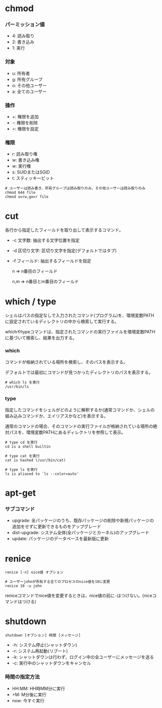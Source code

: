# chmod

### パーミッション値  

- 4: 読み取り
- 2: 書き込み
- 1: 実行

### 対象

- u: 所有者
- g: 所有グループ
- o: その他ユーザー
- a: 全てのユーザー

### 操作

- +: 権限を追加
- -: 権限を削除
- =: 権限を設定

### 権限

- r: 読み取り権
- w: 書き込み権
- w: 実行権
- s: SUIDまたはSGID
- t: スティッキービット

```
# ユーザーは読み書き、所有グループは読み取りのみ、その他ユーザーは読み取りのみ
chmod 644 file
chmod u=rw,go=r file
```

# cut

各行から指定したフィールドを取り出して表示するコマンド。

- -c 文字数: 抽出する文字位置を指定
- -d 区切り文字: 区切り文字を指定(デフォルトではタブ)
- -f フィールド: 抽出するフィールドを指定

  n => n番目のフィールド

  n,m => n番目とm番目のフィールド

# which / type

シェルはパスの指定なしで入力されたコマンド(プログラム)を、環境変数PATHに設定されているディレクトリの中から検索して実行する。

whichやtypeコマンドは、指定されたコマンドの実行ファイルを環境変数PATHに基づいて検索し、結果を出力する。

### which

コマンドが格納されている場所を検索し、そのパスを表示する。

デフォルトでは最初にコマンドが見つかったディレクトリのパスを表示する。

```
# which ls を実行
/usr/bin/ls
```

### type

指定したコマンドをシェルがどのように解釈するか(通常コマンドか、シェルの組み込みコマンドか、エイリアスかなど)を表示する。

通常のコマンドの場合、そのコマンドの実行ファイルが格納されている場所の絶対パスを、環境変数PATHにあるディレクトリを参照して表示。

```
# type cd を実行
cd is a shell builtin

# type cat を実行
cat is hashed (/usr/bin/cat)

# type ls を実行
ls is aliased to `ls --color=auto'
```

# apt-get

### サブコマンド

- upgrade: 全パッケージのうち、既存パッケージの削除や新規パッケージの追加をせずに更新できるものをアップグレード
- dist-upgrade: システム全体(全パッケージとカーネル)のアップグレード
- update: パッケージのデータベースを最新版に更新

# renice

```
renice [-n] nice値 オプション
```

```
# ユーザーjohnが所有する全てのプロセスのnice値を10に変更
renice 10 -u john
```

reniceコマンドでnice値を変更するときは、nice値の前に`-`はつけない。(niceコマンドはつける)

# shutdown

```
shutdown [オプション] 時間 [メッセージ]
```

- -h: システム停止(シャットダウン)
- -r: システム再起動(リブート)
- -k: シャットダウンは行わず、ログイン中の全ユーザーにメッセージを送る
- -c: 実行中のシャットダウンをキャンセル

### 時間の指定方法

- HH:MM: HH時MM分に実行
- +M: M分後に実行
- now: 今すぐ実行

